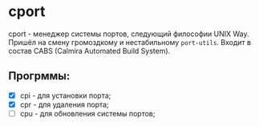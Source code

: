 # cport

cport - менеджер системы портов, следующий философии UNIX Way. Пришёл на смену громоздкому и нестабильному `port-utils`. Входит в состав CABS (Calmira Automated Build System).

## Прогрммы:

- [X] cpi - для установки порта;
- [X] cpr - для удаления порта;
- [ ] cpu - для обновления системы портов;
